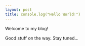 ```yaml
---
layout: post
title: console.log("Hello World!")
---
```


Welcome to my blog!

Good stuff on the way. Stay tuned...